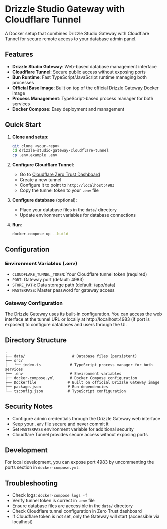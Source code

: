 # Drizzle Studio Gateway with Cloudflare Tunnel

A Docker setup that combines Drizzle Studio Gateway with Cloudflare Tunnel for secure remote access to your database admin panel.

## Features

- **Drizzle Studio Gateway**: Web-based database management interface
- **Cloudflare Tunnel**: Secure public access without exposing ports
- **Bun Runtime**: Fast TypeScript/JavaScript runtime managing both processes
- **Official Base Image**: Built on top of the official Drizzle Gateway Docker image
- **Process Management**: TypeScript-based process manager for both services
- **Docker Compose**: Easy deployment and management

## Quick Start

1. **Clone and setup**:
   ```bash
   git clone <your-repo>
   cd drizzle-studio-gateway-cloudflare-tunnel
   cp .env.example .env
   ```

2. **Configure Cloudflare Tunnel**:
   - Go to [Cloudflare Zero Trust Dashboard](https://one.dash.cloudflare.com/)
   - Create a new tunnel
   - Configure it to point to `http://localhost:4983`
   - Copy the tunnel token to your `.env` file

3. **Configure database** (optional):
   - Place your database files in the `data/` directory
   - Update environment variables for database connections

4. **Run**:
   ```bash
   docker-compose up --build
   ```

## Configuration

### Environment Variables (.env)
- `CLOUDFLARE_TUNNEL_TOKEN`: Your Cloudflare tunnel token (required)
- `PORT`: Gateway port (default: 4983)
- `STORE_PATH`: Data storage path (default: /app/data)
- `MASTERPASS`: Master password for gateway access

### Gateway Configuration
The Drizzle Gateway uses its built-in configuration. You can access the web interface at the tunnel URL or locally at http://localhost:4983 (if port is exposed) to configure databases and users through the UI.

## Directory Structure

```
.
├── data/                     # Database files (persistent)
├── src/
│   └── index.ts             # TypeScript process manager for both services
├── .env                     # Environment variables
├── docker-compose.yml       # Docker Compose configuration
├── Dockerfile              # Built on official Drizzle Gateway image
├── package.json            # Bun dependencies
└── tsconfig.json           # TypeScript configuration
```

## Security Notes

- Configure admin credentials through the Drizzle Gateway web interface
- Keep your `.env` file secure and never commit it
- Set `MASTERPASS` environment variable for additional security
- Cloudflare Tunnel provides secure access without exposing ports

## Development

For local development, you can expose port 4983 by uncommenting the ports section in `docker-compose.yml`.

## Troubleshooting

- Check logs: `docker-compose logs -f`
- Verify tunnel token is correct in `.env` file
- Ensure database files are accessible in the `data/` directory
- Check Cloudflare tunnel configuration in Zero Trust dashboard
- If Cloudflare token is not set, only the Gateway will start (accessible via localhost)